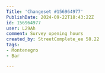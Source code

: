 ```yaml
---
Title: 'Changeset #156964977'
PublishDate: 2024-09-22T18:43:22Z
id: 156964977
user: L29Ah
comment: Survey opening hours
created_by: StreetComplete_ee 58.22
tags:
- Montenegro
- Bar

---
```

